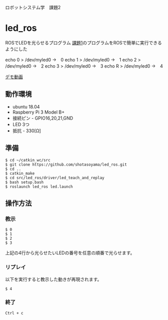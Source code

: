 ロボットシステム学　課題2

# led_ros

ROSでLEDを光らせるプログラム
[課題1](https://github.com/shotasoyama/led_teach_and_replay)のプログラムをROSで簡単に実行できるようにした

echo 0 > /dev/myled0 →　0
echo 1 > /dev/myled0 →　1
echo 2 > /dev/myled0 →　2
echo 3 > /dev/myled0 →　3
echo R > /dev/myled0 →　4

[デモ動画](https://youtu.be)

## 動作環境

* ubuntu 18.04
* Raspberry Pi 3 Model B+
 * 接続ピン - GPIO16,20,21,GND
* LED 3つ 
* 抵抗 - 330[Ω]

## 準備

``` 
$ cd ~/catkin_wc/src
$ git clone https://github.com/shotasoyama/led_ros.git
$ cd ..
$ catkin_make
$ cd src/led_ros/driver/led_teach_and_replay
$ bash setup.bash
$ roslaunch led_ros led.launch
```

## 操作方法

### 教示

``` 
$ 0
$ 1
$ 2  
$ 3 
```

上記の4行から光らせたいLEDの番号を任意の順番で光らせます。

### リプレイ

以下を実行すると教示した動きが再現されます。

``` 
$ 4
```

### 終了

``` 
Ctrl + c
```
